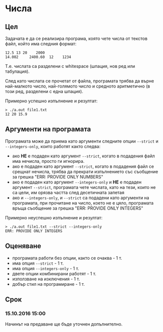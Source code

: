 # Числа

## Цел
Задачата е да се реализира програма, която чете числа от текстов файл, който има следния формат:
```
12.5 13 20    2000
14.002     2400.60  12    1234
```
T.e. числата са разделени с whitespace (шпация, нов ред или табулация).

След като числата се прочетат от файла, програмата трябва да върне най-малкото число, най-голямото число и средното аритметично (в този ред, разделени с една шпация).

Примерно успешно изпълнение и резултат:
```
> ./a.out file1.txt
12 20 15.9
```
## Аргументи на програмата
Програмата може да приема като аргументи следните опции `--strict` и `--integers-only`,
които работят както следва:

 - ако **НЕ** е подаден като аргумент `--strict`, когато в подадения файл има нечисла, просто ги игнорира.
 - ако е подаден като аргумент `--strict`, когато в подадения файл се срещнат нечисла, трябва да прекрати изпълнението със съобщение за грешка "ERR: PROVIDE ONLY NUMBERS"
 - ако е подаден като аргумент `--integers-only` и **НЕ** е подаден аргумент `--strict`, програмата чете числата, като на тези, които не са цели, им орязва частта след десетичната запетая
 - ако и `--integers-only`, и `--strict` са подадени като аргументи на програмата, при прочитане на число, което не е цяло, програмата връща съобщение за грешка "ERR: PROVIDE ONLY INTEGERS"

Примерно неуспешно изпълнение и резултат:
```
> ./a.out file1.txt --strict --integers-only
ERR: PROVIDE ONLY INTEGERS
```
## Оценяване
- програмата работи без опции, както се очаква - 1 т.
- има опция `--strict` - 1 т.
- има опция `--integers-only` - 1 т.
- двете опции комбинирани работят - 1 т.
- използване на изключения - 1 т.
- добър стил на програмиране - 1 т.

## Срок

### 15.10.2016 15:00
Начинът на предаване ще бъде уточнен допълнително.

